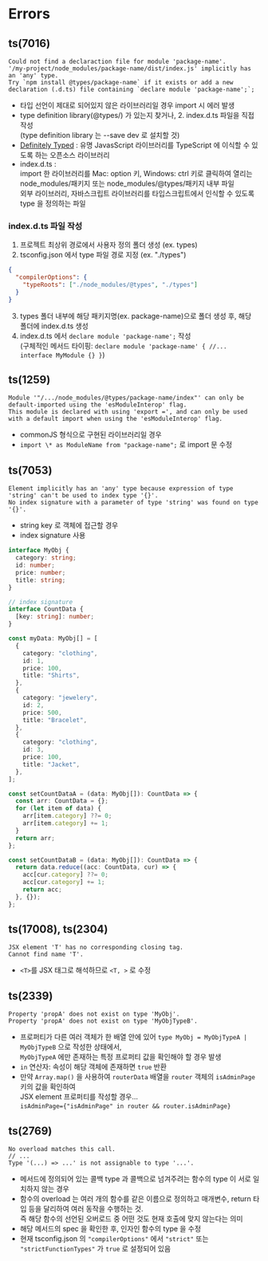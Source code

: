 # Errors

## ts(7016)

```
Could not find a declaraction file for module 'package-name'.
'/my-project/node_modules/package-name/dist/index.js' implicitly has an 'any' type.
Try `npm install @types/package-name` if it exists or add a new declaration (.d.ts) file containing `declare module 'package-name';`;
```

- 타입 선언이 제대로 되어있지 않은 라이브러리일 경우 import 시 에러 발생
- type definition library(@types/) 가 있는지 찾거나, 2. index.d.ts 파일을 직접 작성  
  (type definition library 는 --save dev 로 설치할 것)
- [Definitely Typed](https://github.com/DefinitelyTyped/DefinitelyTyped) : 유명 JavasScript 라이브러리를 TypeScript 에 이식할 수 있도록 하는 오픈소스 라이브러리
- index.d.ts :  
  import 한 라이브러리를 Mac: option 키, Windows: ctrl 키로 클릭하여 열리는  
  node_modules/패키지 또는 node_modules/@types/패키지 내부 파일  
  외부 라이브러리, 자바스크립트 라이브러리를 타입스크립트에서 인식할 수 있도록 type 을 정의하는 파일

### index.d.ts 파일 작성

1. 프로젝트 최상위 경로에서 사용자 정의 폴더 생성 (ex. types)
2. tsconfig.json 에서 type 파일 경로 지정 (ex. "./types")

```json
{
  "compilerOptions": {
    "typeRoots": ["./node_modules/@types", "./types"]
  }
}
```

3. types 폴더 내부에 해당 패키지명(ex. package-name)으로 폴더 생성 후, 해당 폴더에 index.d.ts 생성
4. index.d.ts 에서 `declare module 'package-name';` 작성  
   (구체적인 메서드 타이핑: `declare module 'package-name' { //... interface MyModule {} }`)

## ts(1259)

```
Module '"/.../node_modules/@types/package-name/index"' can only be default-imported using the 'esModuleInterop' flag.
This module is declared with using 'export =', and can only be used with a default import when using the 'esModuleInterop' flag.
```

- commonJS 형식으로 구현된 라이브러리일 경우
- `import \* as ModuleName from "package-name";` 로 import 문 수정

## ts(7053)

```
Element implicitly has an 'any' type because expression of type 'string' can't be used to index type '{}'.
No index signature with a parameter of type 'string' was found on type '{}'.
```

- string key 로 객체에 접근할 경우
- index signature 사용

```ts
interface MyObj {
  category: string;
  id: number;
  price: number;
  title: string;
}

// index signature
interface CountData {
  [key: string]: number;
}

const myData: MyObj[] = [
  {
    category: "clothing",
    id: 1,
    price: 100,
    title: "Shirts",
  },
  {
    category: "jewelery",
    id: 2,
    price: 500,
    title: "Bracelet",
  },
  {
    category: "clothing",
    id: 3,
    price: 100,
    title: "Jacket",
  },
];

const setCountDataA = (data: MyObj[]): CountData => {
  const arr: CountData = {};
  for (let item of data) {
    arr[item.category] ??= 0;
    arr[item.category] += 1;
  }
  return arr;
};

const setCountDataB = (data: MyObj[]): CountData => {
  return data.reduce((acc: CountData, cur) => {
    acc[cur.category] ??= 0;
    acc[cur.category] += 1;
    return acc;
  }, {});
};
```

## ts(17008), ts(2304)

```
JSX element 'T' has no corresponding closing tag.
Cannot find name 'T'.
```

- `<T>`를 JSX 태그로 해석하므로 `<T, >` 로 수정

## ts(2339)

```
Property 'propA' does not exist on type 'MyObj'.
Property 'propA' does not exist on type 'MyObjTypeB'.
```

- 프로퍼티가 다른 여러 객체가 한 배열 안에 있어 `type MyObj = MyObjTypeA | MyObjTypeB` 으로 작성한 상태에서,  
  `MyObjTypeA` 에만 존재하는 특정 프로퍼티 값을 확인해야 할 경우 발생
- `in` 연산자: 속성이 해당 객체에 존재하면 `true` 반환
- 만약 `Array.map()` 을 사용하여 `routerData` 배열을 `router` 객체의 `isAdminPage` 키의 값을 확인하여  
  JSX element 프로퍼티를 작성할 경우...  
  `isAdminPage={"isAdminPage" in router && router.isAdminPage}`

## ts(2769)

```
No overload matches this call.
// ...
Type '(...) => ...' is not assignable to type '...'.
```

- 메서드에 정의되어 있는 콜백 type 과 콜백으로 넘겨주려는 함수의 type 이 서로 일치하지 않는 경우
- 함수의 overload 는 여러 개의 함수를 같은 이름으로 정의하고 매개변수, return 타입 등을 달리하여 여러 동작을 수행하는 것.  
  즉 해당 함수의 선언된 오버로드 중 어떤 것도 현재 호출에 맞지 않는다는 의미
- 해당 메서드의 spec 을 확인한 후, 인자인 함수의 type 을 수정
- 현재 tsconfig.json 의 `"compilerOptions"` 에서 `"strict"` 또는 `"strictFunctionTypes"` 가 `true` 로 설정되어 있음
